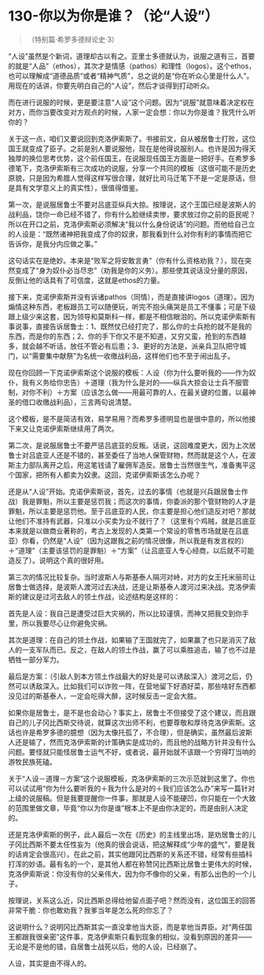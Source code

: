 # 130-你以为你是谁？（论“人设”）

> （特别篇·希罗多德辩论史·3）

“人设”虽然是个新词，道理却古以有之。亚里士多德就认为，说服之道有三，首要的就是“人品”（ethos），其次才是情感（pathos）和理性（logos）。这个ethos，也可以理解成“道德品质”或者“精神气质”，总之说的是“你在听众心里是什么人”。用现在的话讲，你要先明白自己的“人设”，然后才谈得到打动听众。

而在进行说服的时候，更是要注意“人设”这个问题。因为“说服”就意味着决定权在对方，而你当要改变对方观点的时候，人家一定会想：你以为你是谁？我凭什么听你的？

关于这一点，咱们又要说回到克洛伊索斯了。书接前文，自从被居鲁士打败，这位国王就变成了臣子。之前是别人要说服他，现在是他得说服别人。也许是因为得天独厚的换位思考优势，这个前任国王，在说服现任国王方面是一把好手。在希罗多德笔下，克洛伊索斯有三次成功的说服，分享一个共同的模板（这很可能不是历史原貌，只是因为希腊人觉得这样写很合理，就好比司马迁笔下不是一定是原话，但是具有文学意义上的真实性），很值得借鉴。

第一次，是说服居鲁士不要对吕底亚纵兵大掠。按理说，这个王国已经是波斯人的战利品，饶你一命已经不错了，你有什么脸继续卖惨，要求放过你之前的臣民呢？所以在开口之前，克洛伊索斯必须解决“我以什么身份说话”的问题。而他给自己立的人设是：“既然诸神把我变成了你的奴隶，那我看到什么对你有利的事情而把它告诉你，是我分内应做之事。”

这句话实在是绝妙。本来是“败军之将安敢言勇”（你有什么资格劝我？），现在突然变成了“身为奴仆必当尽忠”（劝我是你的义务）。那些使其说话没分量的原因，反倒让他的话具有了可信度，这就是ethos的力量。

接下来，克诺伊索斯并没有诉诸pathos（同情），而是直接讲logos（道理）。因为煽情这种东西，老板跟员工可以随便玩，听完不抱头痛哭是员工不懂事；可是下级跟上级少来这套，因为领导和莫斯科一样，都是不相信眼泪的。所以克诺伊索斯有事说事，直接告诉居鲁士：1、既然仗已经打完了，那么你的士兵抢的就不是我的东西，而是你的东西；2、你的手下你又不是不知道，又穷又蛮，抢到的东西越多，就会越不听话，放任不管必有后患；3、更好的方法是，派亲兵卫队把守城门，以“需要集中献祭”为名统一收缴战利品，这样他们也不至于闹出乱子。

现在你回顾一下克诺伊索斯这个说服的模板：人设（你为什么要听我的——作为奴仆，我有义务给你忠告）＋道理（我为什么是对的——纵兵大掠会让士兵不服管制，对你不利）＋方案（应该怎么做——用最可靠的人，在最关键的位置，以最神圣的借口收缴战利品），三言两句说清楚。

这个模板，是不是简洁有效，易学易用？而希罗多德明显也是很中意的，所以他接下来又让克诺伊索斯继续用了两次。

第二次，是说服居鲁士不要严惩吕底亚的反叛。话说，这回难度更大，因为上次居鲁士对吕底亚人还是不错的，甚至委任了当地人保管财物，然而就是这个人，在波斯主力部队离开之后，用这笔钱请了雇佣军造反。居鲁士当然很生气，准备夷平这个国家，把所有人都卖为奴隶。这回，克诺伊索斯该怎么办呢？

还是从“人设”开始。克诺伊索斯说，首先，过去的事情（也就是兴兵跟居鲁士作战）我是罪魁，所以主要是惩罚我；而这次的事情，你委派的那个管财物的人才是罪魁，所以主要是惩罚他。至于吕底亚的人民，你主要是担心他们造反对吧？那就让他们不准持有武器，只准以小买卖为业不就行了？（这里有个鸡贼，就是吕底亚本来就是以做商业著称的，考古上发现的人类第一个常设的零售市场就是在吕底亚）你看，仍然是“人设”（因为这跟我之前的情况很像，所以我是有发言权的）＋“道理”（主要该惩罚的是罪魁）＋“方案”（让吕底亚人专心经商，以后就不可能造反了）。说明这个真的很好用。

第三次的情况比较复杂。当时波斯人与斯基泰人隔河对峙，对方的女王托米丽司让居鲁士做选择，是波斯人渡河过去决战，还是让斯基泰人渡河过来决战。克洛伊索斯的建议是过河去敌人的领土作战，论述结构是这样的：

首先是人设：我自己是遭受过巨大灾祸的，所以比较谨慎，而神又把我交到你手里，所以我要尽心让你避免灾祸。

其次是道理：在自己的领土作战，如果输了王国就完了，如果赢了也只是消灭了敌人的一支军队而已。反之，在敌人的领土作战，赢了可以乘胜追击，输了也不过是牺牲一部分军力。



最后是方案：（引敌人到本方领土作战最大的好处是可以诱敌深入）渡河之后，仍然可以诱敌深入。比如我们可以诈败一阵，在营地留下好酒好菜，那些啥好东西都没见过的斯基泰人，一定会吃得大醉，这时候反击一定会大胜。

如果你是居鲁士，是不是也会动心？事实上，居鲁士不但接受了这个建议，而且跟自己的儿子冈比西斯交待说，就算这次出师不利，也要尊敬和厚待克洛伊索斯。这话也许是希罗多德的臆想（因为太像托孤了，不合理），但是确实，虽然最后波斯人还是输了，然而克洛伊索斯的计策确实是成功的，而且他的战略方针并没有什么问题。要怪就只能怪居鲁士运气不好，或者说，最开始就不该跟一个穷得叮当响的游牧民族死磕。

关于“人设－道理－方案”这个说服模板，克洛伊索斯的三次示范就到这里了。你也可以试试用“你为什么要听我的＋我为什么是对的＋我们应该怎么办”来写一篇针对上级的说服稿。但是我要提醒你一件事，那就是人设不能硬凹，你只能在一个大致的范围里做文章，毕竟“你以为你是谁”根本上不是由你决定的，而是由别人决定的。

还是克洛伊索斯的例子，此人最后一次在《历史》的主线里出场，是劝居鲁士的儿子冈比西斯不要太任性妄为（他真的很会说话，把这解释成“少年的盛气”，要是我的话肯定会很高兴）。在此之前，其实他跟冈比西斯的关系还不错，经常有些插科打浑的妙语。最有名的一个，是其他人都在称赞冈比西斯比居鲁士更伟大的时候，克洛伊索斯说：你没有你的父亲伟大，因为你不像你的父亲，有那么出色的一个儿子。

按理说，关系这么近，冈比西斯总得给他留点面子吧？然而没有，这位国王的回答非常干脆：你也敢劝我？我爹当年是怎么死的你忘了？

这说明什么？说明冈比西斯其实一直没拿他当大臣，而是拿他当弄臣。对“两任国王都跟我很亲密”这件事，克洛伊索斯只看到现象的相似，没看到原因的差异——无论是不是他的错，自居鲁士战死以后，他的人设，已经崩了。

人设，其实是由不得人的。